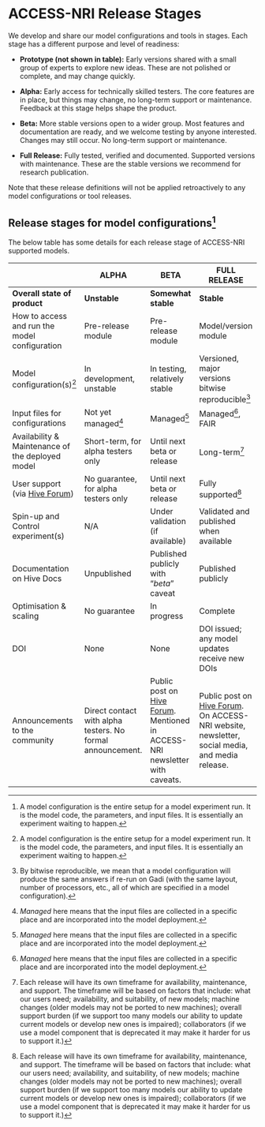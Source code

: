 <link rel="stylesheet" href="/css/release-table.css">

[Hive Forum]: https://forum.access-hive.org.au
# ACCESS-NRI Release Stages

We develop and share our model configurations and tools in stages. Each stage has a different purpose and level of readiness: 
<!-- color text like table -->
- **Prototype (not shown in table):**  Early versions shared with a small group of experts to explore new ideas. These are not polished or complete, and may change quickly. 

- <span style="color:rgb(var(--danger-color))"><b>Alpha:</b></span> Early access for technically skilled testers. The core features are in place, but things may change, no long-term support or maintenance. Feedback at this stage helps shape the product.

- <span style="color:rgb(var(--warning-color))"><b>Beta:</b></span> More stable versions open to a wider group. Most features and documentation are ready, and we welcome testing by anyone interested. Changes may still occur. No long-term support or maintenance.

- <span style="color:rgb(var(--success-color))"><b>Full Release:</b></span> Fully tested, verified and documented. Supported versions with maintenance. These are the stable versions we recommend for research publication. 

Note that these release definitions will not be applied retroactively to any model configurations or tool releases. 

## Release stages for model configurations[^1]
The below table has some details for each release stage of ACCESS-NRI supported models.

<!-- <div class="release-table" markdown="1"> -->

|   | ALPHA | BETA | FULL RELEASE |
|---| ----- | ---- | ------- |
|**Overall state of product**|**Unstable**|**Somewhat stable**|**Stable**|
|How to access and run the model configuration| Pre-release module | Pre-release module | Model/version module|
|Model configuration(s)[^1] | In development, unstable | In testing, relatively stable | Versioned, major versions bitwise reproducible[^2] |
|Input files for configurations | Not yet managed[^3] | Managed[^3] | Managed[^3], FAIR |
|Availability & Maintenance of the deployed model | Short-term, for alpha testers only | Until next beta or release | Long-term[^4] |
|User support (via [Hive Forum]) |No guarantee, for alpha testers only |Until next beta or release |Fully supported[^4]|
|Spin-up and Control experiment(s) |N/A |Under validation (if available) |Validated and published when available |
|Documentation on Hive Docs |Unpublished |Published publicly with “*beta*” caveat |Published publicly|
|Optimisation & scaling |No guarantee |In progress |Complete |
|DOI |None |None |DOI issued; any model updates receive new DOIs |
|Announcements to the community |Direct contact with alpha testers. No formal announcement. |Public post on [Hive Forum]. Mentioned in ACCESS-NRI newsletter with caveats. |Public post on [Hive Forum]. On ACCESS-NRI website, newsletter, social media, and media release.|
<!-- </div> -->

[^1]: A model configuration is the entire setup for a model experiment run. It is the model code, the parameters, and input files. It is essentially an experiment waiting to happen. 
[^2]: By bitwise reproducible, we mean that a model configuration will produce the same answers if re-run on Gadi (with the same layout, number of processors, etc., all of which are specified in a model configuration). 
[^3]: *Managed* here means that the input files are collected in a specific place and are incorporated into the model deployment.

[^4]: Each release will have its own timeframe for availability, maintenance, and support. The timeframe will be based on factors that include: what our users need; availability, and suitability, of new models; machine changes (older models may not be ported to new machines); overall support burden (if we support too many models our ability to update current models or develop new ones is impaired); collaborators (if we use a model component that is deprecated it may make it harder for us to support it.)
 <!-- make footnote without dot points -->